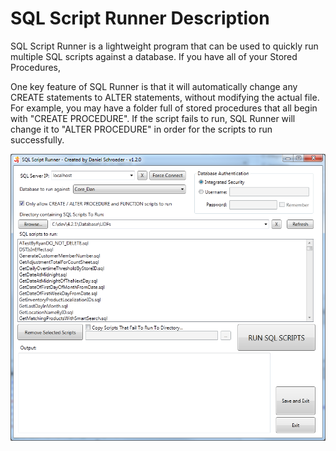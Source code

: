 # SQL Script Runner Description

SQL Script Runner is a lightweight program that can be used to quickly run multiple SQL scripts against a database.  If you have all of your Stored Procedures, 

One key feature of SQL Runner is that it will automatically change any CREATE statements to ALTER statements, without modifying the actual file.  For example, you may have a folder full of stored procedures that all begin with "CREATE PROCEDURE".  If the script fails to run, SQL Runner will change it to "ALTER PROCEDURE" in order for the scripts to run successfully.

![](docs/Images/SqlScriptRunner.png)